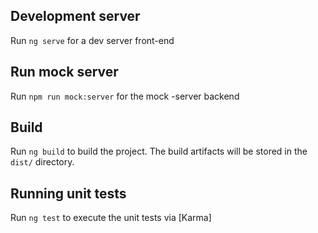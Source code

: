 
## Development server

Run `ng serve` for a dev server front-end


## Run mock server

Run `npm run mock:server` for the mock -server backend

## Build

Run `ng build` to build the project. The build artifacts will be stored in the `dist/` directory.

## Running unit tests

Run `ng test` to execute the unit tests via [Karma]

